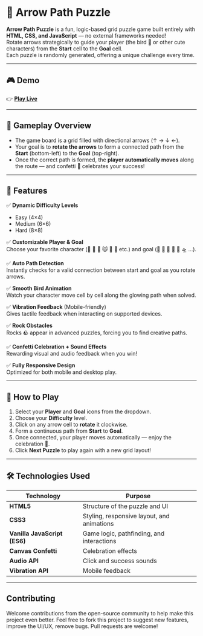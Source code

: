 # 🧩 Arrow Path Puzzle

**Arrow Path Puzzle** is a fun, logic-based grid puzzle game built entirely with **HTML, CSS, and JavaScript** — no external frameworks needed!  
Rotate arrows strategically to guide your player (the bird 🐥 or other cute characters) from the **Start** cell to the **Goal** cell.  
Each puzzle is randomly generated, offering a unique challenge every time.

---

## 🎮 Demo

👉 **[Play Live](https://rakeshid03.github.io/about-me/)**

---

## 🧠 Gameplay Overview

- The game board is a grid filled with directional arrows (↑ → ↓ ←).  
- Your goal is to **rotate the arrows** to form a connected path from the **Start** (bottom-left) to the **Goal** (top-right).  
- Once the correct path is formed, the **player automatically moves** along the route — and confetti 🎉 celebrates your success!

---

## 🌟 Features

✅ **Dynamic Difficulty Levels**  
- Easy (4×4)  
- Medium (6×6)  
- Hard (8×8)

✅ **Customizable Player & Goal**  
Choose your favorite character (🐥 🐸 🐰 🐱 🦊 🐼 etc.) and goal (🏁 🎁 💎 🎂 🍖 🛸 ...).

✅ **Auto Path Detection**  
Instantly checks for a valid connection between start and goal as you rotate arrows.

✅ **Smooth Bird Animation**  
Watch your character move cell by cell along the glowing path when solved.

✅ **Vibration Feedback** (Mobile-friendly)  
Gives tactile feedback when interacting on supported devices.

✅ **Rock Obstacles**  
Rocks 🪨 appear in advanced puzzles, forcing you to find creative paths.

✅ **Confetti Celebration + Sound Effects**  
Rewarding visual and audio feedback when you win!

✅ **Fully Responsive Design**  
Optimized for both mobile and desktop play.

---

## 🧩 How to Play

1. Select your **Player** and **Goal** icons from the dropdown.
2. Choose your **Difficulty** level.
3. Click on any arrow cell to **rotate** it clockwise.
4. Form a continuous path from **Start** to **Goal**.
5. Once connected, your player moves automatically — enjoy the celebration 🎉.
6. Click **Next Puzzle** to play again with a new grid layout!

---

## 🛠️ Technologies Used

| Technology | Purpose |
|-------------|----------|
| **HTML5** | Structure of the puzzle and UI |
| **CSS3** | Styling, responsive layout, and animations |
| **Vanilla JavaScript (ES6)** | Game logic, pathfinding, and interactions |
| **Canvas Confetti** | Celebration effects |
| **Audio API** | Click and success sounds |
| **Vibration API** | Mobile feedback |

---

## Contributing

Welcome contributions from the open-source community to help make this project even better. Feel free to fork this project to suggest new features, improve the UI/UX, remove bugs. Pull requests are welcome!
